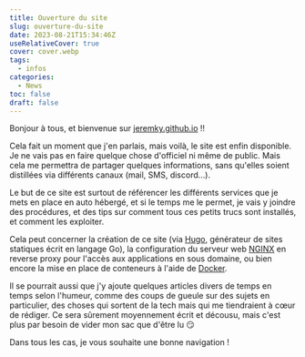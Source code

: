 ```yaml
---
title: Ouverture du site
slug: ouverture-du-site
date: 2023-08-21T15:34:46Z
useRelativeCover: true
cover: cover.webp
tags:
  - infos
categories:
  - News
toc: false
draft: false
---
```


Bonjour à tous, et bienvenue sur [jeremky.github.io](https://jeremky.github.io) !!

Cela fait un moment que j'en parlais, mais voilà, le site est enfin disponible.
Je ne vais pas en faire quelque chose d'officiel ni même de public. Mais cela me
permettra de partager quelques informations, sans qu'elles soient distillées via
différents canaux (mail, SMS, discord...).

Le but de ce site est surtout de référencer les différents services que je mets
en place en auto hébergé, et si le temps me le permet, je vais y joindre des procédures,
et des tips sur comment tous ces petits trucs sont installés, et comment les exploiter.

Cela peut concerner la création de ce site (via [Hugo](https://gohugo.io/), générateur
de sites statiques écrit en langage Go), la configuration du serveur web [NGINX](https://www.nginx.com/)
en reverse proxy pour l'accès aux applications en sous domaine, ou bien encore
la mise en place de conteneurs à l'aide de [Docker](https://www.docker.com/).

Il se pourrait aussi que j'y ajoute quelques articles divers de temps en temps
selon l'humeur, comme des coups de gueule sur des sujets en particulier, des
choses qui sortent de la tech mais qui me tiendraient à cœur de rédiger.
Ce sera sûrement moyennement écrit et décousu, mais c'est plus par besoin de
vider mon sac que d'être lu :smirk:

Dans tous les cas, je vous souhaite une bonne navigation !
